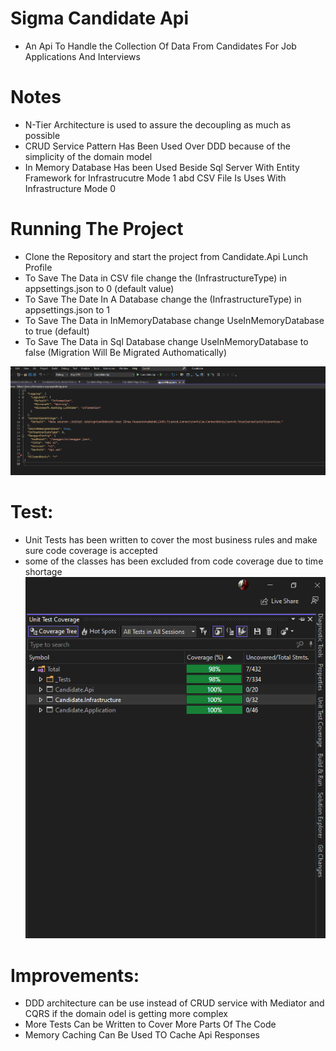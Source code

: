 # Sigma Candidate Api
- An Api To Handle the Collection Of Data From Candidates For Job Applications And Interviews


# Notes
- N-Tier Architecture is used to assure the decoupling as much as possible
- CRUD Service Pattern Has Been Used Over DDD because of the simplicity of the domain model 
- In Memory Database Has been Used Beside Sql Server With Entity Framework for Infrastrucutre Mode 1 abd CSV File Is Uses With Infrastructure Mode 0


# Running The Project
- Clone the Repository and start the project from Candidate.Api Lunch Profile
- To Save The Data in CSV file change the (InfrastructureType) in appsettings.json to 0 (default value)
- To Save The Date In A Database change the (InfrastructureType) in appsettings.json to 1 
- To Save The Data in InMemoryDatabase change UseInMemoryDatabase to true (default)
- To Save The Data in Sql Database  change UseInMemoryDatabase to false (Migration Will Be Migrated Authomatically)

![layers](https://github.com/mhmoudalaskalany/Images/blob/main/task_images/appsettings.png)


# Test:
- Unit Tests has been written to cover the most business rules and make sure code coverage is accepted
- some of the classes has been excluded from code coverage due to time shortage
![layers](https://github.com/mhmoudalaskalany/Images/blob/main/task_images/testresult.png)

# Improvements:
- DDD architecture can be use instead of CRUD service with Mediator and CQRS if the domain odel is getting more complex
- More Tests Can be Written to Cover More Parts Of The Code
- Memory Caching Can Be Used TO Cache Api Responses
